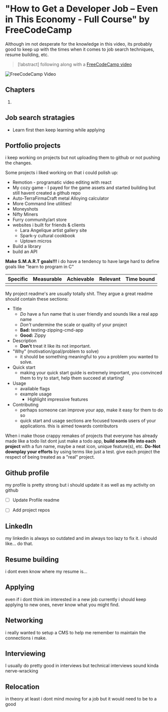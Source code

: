 # "How to Get a Developer Job – Even in This Economy - Full Course" by FreeCodeCamp
Although im not desperate for the knowledge in this video, its probably good to keep up with the times when it comes to job search techniques, resume building, etc.

>[!abstract]
>following along with a [FreeCodeCamp video](https://youtu.be/6nz8GXjxiHg?si=fzDZ1K3NxD5sRK6t)

![FreeCodeCamp Video](https://youtu.be/6nz8GXjxiHg?si=fzDZ1K3NxD5sRK6t)


## Chapters
1. 

## Job search stratagies
- Learn first then keep learning while applying

## Portfolio projects
i keep working on projects but not uploading them to github or not pushing the changes.

Some projects i liked working on that i could polish up:
- Remotion - programatic video editing with react
- My cozy game - I payed for the game assets and started building but still havent created a github repo
- Auto-TerraFirmaCraft metal Alloying calculator
- More Command line utilities!
- Moneyshots
- Nifty Miners 
- Furry community/art store
- websites i built for friends & clients
	- Lara Angelique artist gallery site
	- Spark-y cultural cookbook
	- Uptown micros
- Build a library
- build an API

**Make S.M.A.R.T goals!!!**
i do have a tendency to have large hard to define goals like "learn to program in C"

| Specific | Measurable | Achievable | Relevant | Time bound |
| -------- | ---------- | ---------- | -------- | ---------- |
|          |            |            |          |            |

My project readme's are usually totally shit. 
They argue a great readme should contain these sections:
- Title
	- *Do* have a fun name that is user friendly and sounds like a real app name
	- *Don't* undermine the scale or quality of your project
	- **Bad:** testing-zipping-cmd-app
	- **Good:** Zippy
- Description
	- **Don't** treat it like its not important.
- "Why" (motivation/goal/problem to solve)
	- it should be something meaningful to you a problem you wanted to solve.
- Quick start
	- making your quick start guide is extremely important, you convinced them to try to start, help them succeed at starting!
- Usage
	- available flags
	- example usage
		- Highlight impressive features
- Contributing
	- perhaps someone can improve your app, make it easy for them to do so
	- quick start and usage sections are focused towards users of your applications. this is aimed towards contributors

When i make those crappy remakes of projects that everyone has already made like a todo list dont just make a todo app, **build some life into each project** with a fun name, maybe a neat icon, unique feature(s), etc. **Do-Not downplay your efforts** by using terms like just a test. give each project the respect of being treated as a "real" project.


## Github profile
my profile is pretty strong but i should update it as well as my activity on github

- [ ] Update Profile readme
- [ ] Add project repos


## LinkedIn
my linkedin is always so outdated and im always too lazy to fix it. i should like... do that.


## Resume building
i dont even know where my resume is... 


## Applying
even if i dont think im interested in a new job currently i should keep applying to new ones, never know what you might find.


## Networking
i really wanted to setup a CMS to help me remember to maintain the connections i make.


## Interviewing
I usually do pretty good in interviews but technical interviews sound kinda nerve-wracking


## Relocation
in theory at least i dont mind moving for a job but it would need to be to a good 